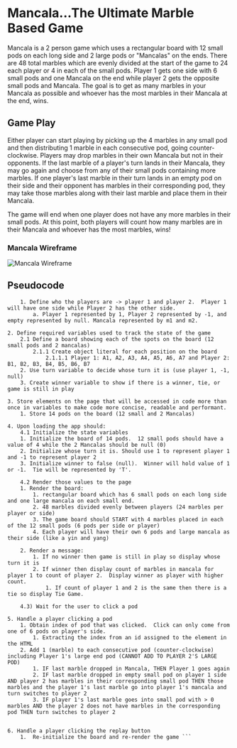 # Mancala...The Ultimate Marble Based Game
Mancala is a 2 person game which uses a rectangular board with 12 small pods on each long side and 2 large pods or "Mancalas" on the ends.  There are 48 total marbles which are evenly divided at the start of the game to 24 each player or 4 in each of the small pods.  Player 1 gets one side with 6 small pods and one Mancala on the end while player 2 gets the opposite small pods and Mancala.  The goal is to get as many marbles in your Mancala as possible and whoever has the most marbles in their Mancala at the end, wins.

## Game Play
Either player can start playing by picking up the 4 marbles in any small pod and then distributing 1 marble in each consecutive pod, going counter-clockwise.  Players may drop marbles in their own Mancala but not in their opponents.  If the last marble of a player's turn lands in their Mancala, they may go again and choose from any of their small pods containing more marbles.  If one player's last marble in their turn lands in an empty pod on their side and their opponent has marbles in their corresponding pod, they may take those marbles along with their last marble and place them in their Mancala.

The game will end when one player does not have any more marbles in their small pods.  At this point, both players will count how many marbles are in their Mancala and whoever has the most marbles, wins!


### Mancala Wireframe
![Mancala Wireframe](https://i.imgur.com/5LvCBOr.jpg "Mancala Wireframe")


## Pseudocode

```1. Define required constants
    1. Define who the players are -> player 1 and player 2.  Player 1 will have one side while Player 2 has the other side.
        a. Player 1 represented by 1, Player 2 represented by -1, and empty represented by null. Mancala represented by m1 and m2.

2. Define required variables used to track the state of the game
    2.1 Define a board showing each of the spots on the board (12 small pods and 2 mancalas)
        2.1.1 Create object literal for each position on the board
            2.1.1.1 Player 1: A1, A2, A3, A4, A5, A6, A7 and Player 2: B1, B2, B3, B4, B5, B6, B7
    2. Use turn variable to decide whose turn it is (use player 1, -1, null)
    3. Create winner variable to show if there is a winner, tie, or game is still in play

3. Store elements on the page that will be accessed in code more than once in variables to make code more concise, readable and performant.
    1. Store 14 pods on the board (12 small and 2 Mancalas)

4. Upon loading the app should:
    4.1 Initialize the state variables
    1. Initialize the board of 14 pods.  12 small pods should have a value of 4 while the 2 Mancalas should be null (0)
    2. Initialize whose turn it is. Should use 1 to represent player 1 and -1 to represent player 2
    3. Initialize winner to false (null).  Winner will hold value of 1 or -1.  Tie will be represented by 'T'.

    4.2 Render those values to the page
    1. Render the board:
        1. rectangular board which has 6 small pods on each long side and one large mancala on each small end.
        2. 48 marbles divided evenly between players (24 marbles per player or side)
        3. The game board should START with 4 marbles placed in each of the 12 small pods (6 pods per side or player) 
        4. Each player will have their own 6 pods and large mancala as their side (like a yin and yang)

    2. Render a message:
        1. If no winner then game is still in play so display whose turn it is
        2. If winner then display count of marbles in mancala for player 1 to count of player 2.  Display winner as player with higher count.
            1. If count of player 1 and 2 is the same then there is a tie so display Tie Game.

    4.3) Wait for the user to click a pod

5. Handle a player clicking a pod
    1. Obtain index of pod that was clicked.  Click can only come from one of 6 pods on player's side.
        1. Extracting the index from an id assigned to the element in the HTML
    2. Add 1 (marble) to each consecutive pod (counter-clockwise) including Player 1's large end pod (CANNOT ADD TO PLAYER 2'S LARGE POD)
        1. IF last marble dropped in Mancala, THEN Player 1 goes again
        2. IF last marble dropped in empty small pod on player 1 side AND player 2 has marbles in their corresponding small pod THEN those marbles and the player 1's last marble go into player 1's mancala and turn switches to player 2
        3. IF player 1's last marble goes into small pod with > 0 marbles AND the player 2 does not have marbles in the corresponding pod THEN turn switches to player 2


6. Handle a player clicking the replay button
    1.  Re-initialize the board and re-render the game ```
